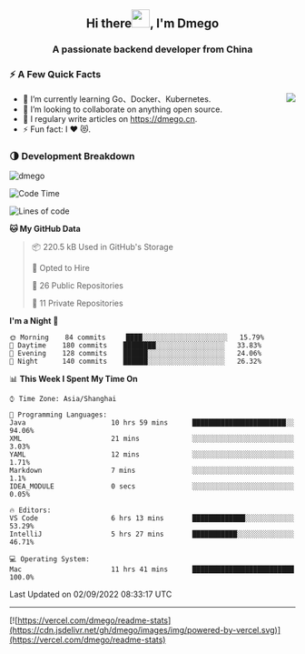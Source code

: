 <h2 align="center">Hi there<img src="https://cdn.jsdelivr.net/gh/dmego/images/img/Hi.gif" height="32" />, I'm Dmego </h2>
<h3 align="center">A passionate backend developer from China</h3>

### ⚡️ A Few Quick Facts

<img align="right" src="https://readme-stats-dmego.vercel.app/api?username=dmego&show_icons=true&icon_color=1573B3&hide_title=true&text_color=718096&bg_color=00000000&hide_border=true"/>

<ul>
    <li> 🌱 I’m currently learning Go、Docker、Kubernetes.</li>
    <li> 👯 I’m looking to collaborate on anything open source.</li>
    <li> 📝 I regulary write articles on <a href="https://dmego.cn">https://dmego.cn</a>.</li>
    <li> ⚡ Fun fact: I ❤️ 😻.</li>
</ul>

### 🌗 Development Breakdown

<img src="https://komarev.com/ghpvc/?username=dmego" alt="dmego" />

<!--START_SECTION:waka-->
![Code Time](http://img.shields.io/badge/Code%20Time-1%2C715%20hrs%2018%20mins-blue)

![Lines of code](https://img.shields.io/badge/From%20Hello%20World%20I%27ve%20Written-237%20Thousand%20lines%20of%20code-blue)

**🐱 My GitHub Data** 

> 📦 220.5 kB Used in GitHub's Storage 
 > 
> 💼 Opted to Hire
 > 
> 📜 26 Public Repositories 
 > 
> 🔑 11 Private Repositories  
 > 
**I'm a Night 🦉** 

```text
🌞 Morning    84 commits     ████░░░░░░░░░░░░░░░░░░░░░   15.79% 
🌆 Daytime    180 commits    ████████░░░░░░░░░░░░░░░░░   33.83% 
🌃 Evening    128 commits    ██████░░░░░░░░░░░░░░░░░░░   24.06% 
🌙 Night      140 commits    ██████░░░░░░░░░░░░░░░░░░░   26.32%

```


📊 **This Week I Spent My Time On** 

```text
⌚︎ Time Zone: Asia/Shanghai

💬 Programming Languages: 
Java                     10 hrs 59 mins      ███████████████████████░░   94.06% 
XML                      21 mins             ░░░░░░░░░░░░░░░░░░░░░░░░░   3.03% 
YAML                     12 mins             ░░░░░░░░░░░░░░░░░░░░░░░░░   1.71% 
Markdown                 7 mins              ░░░░░░░░░░░░░░░░░░░░░░░░░   1.1% 
IDEA_MODULE              0 secs              ░░░░░░░░░░░░░░░░░░░░░░░░░   0.05%

🔥 Editors: 
VS Code                  6 hrs 13 mins       █████████████░░░░░░░░░░░░   53.29% 
IntelliJ                 5 hrs 27 mins       ███████████░░░░░░░░░░░░░░   46.71%

💻 Operating System: 
Mac                      11 hrs 41 mins      █████████████████████████   100.0%

```


 Last Updated on 02/09/2022 08:33:17 UTC
<!--END_SECTION:waka-->

---

[![https://vercel.com/dmego/readme-stats](https://cdn.jsdelivr.net/gh/dmego/images/img/powered-by-vercel.svg)](https://vercel.com/dmego/readme-stats)

